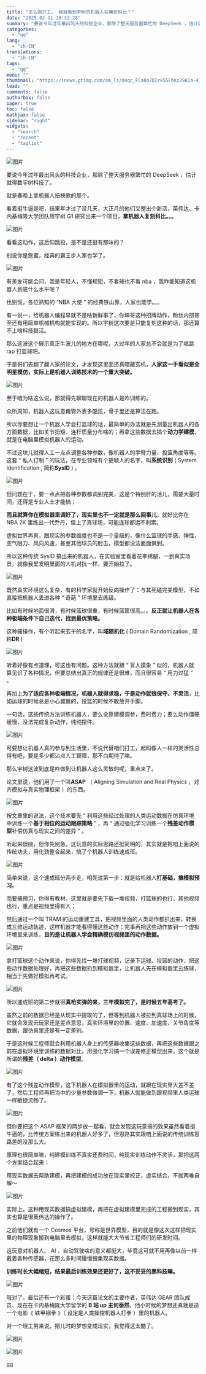 ```yaml
---
title: "怎么刚开工， 我就看到宇树的机器人在模仿科比？"
date: "2025-02-11 10:32:28"
summary: "要说今年过年最出风头的科技企业，那除了整天服务器繁忙的 DeepSeek ，估计就得数宇树科技了。就..."
categories:
  - "qq"
lang:
  - "zh-CN"
translations:
  - "zh-CN"
tags:
  - "qq"
menu: ""
thumbnail: "https://inews.gtimg.com/om_ls/O4qc_FCa8o7DIrk55FbKz29A1a-47ve2apumn2UYWdM-8AA_640360/0"
lead: ""
comments: false
authorbox: false
pager: true
toc: false
mathjax: false
sidebar: "right"
widgets:
  - "search"
  - "recent"
  - "taglist"
---
```


![图片](https://inews.gtimg.com/news_bt/Gu7QoVAUX7-obk8CZ_Cckm2ei8-o-PtvqjtlFGhj01Xi4AA/0)

要说今年过年最出风头的科技企业，那除了整天服务器繁忙的 DeepSeek ，估计就得数宇树科技了。

就是春晚上拿机器人扭秧歌的那个。

看着挺牛逼是吧，结果年才过了没几天，大正月的他们又整出个新活，英伟达、卡内基梅隆大学团队用宇树 G1 研究出来一个项目，**拿机器人复刻科比。。。**

![图片](https://inews.gtimg.com/news_bt/Gp8uLmo82svujwbqm_FeuMdc6K4FgrU8S2alb0wXFJ8nQAA/0)

看看这动作，这后仰跳投，是不是还挺有那味的？

别说你是詹蜜，经典的霸王步人家也学了。

![图片](https://inews.gtimg.com/news_bt/G9Xa2U3VQMhOD2DF6M4L6jR8kIAVBUKQuLUsG14YDrNIAAA/0)

有差友可能会问，我是年轻人，不懂规矩，不看球也不看 nba ，我咋能知道这机器人到底什么水平呢？

也别慌，各位熟知的 “NBA 大使 ” 的经典铁山靠，人家也能学。。。

有一说一，给机器人编程早就不是啥新鲜事了，你坤哥这种招牌动作，粉丝内部甚至还有用简单机械机构就能实现的。所以宇树这次要是只能复刻这种的话，那还算不上啥科技狠活。

那么这波这个展示真正牛波儿的地方在哪呢，大过年的人家总不会就是为了唱跳 rap 打篮球吧。

于是哥们去翻了翻人家的论文，才发现这里面还真暗藏玄机，**人家这一手看似是全明星模仿，实际上是机器人训练技术的一个重大突破。**

![图片](https://inews.gtimg.com/news_bt/O4wfNCxyceQEXkCw3cGhDuIhqC8Bh204FyONev-rbx2bQAA/641)

至于咱为啥这么说，那就得先聊聊现在的机器人是咋训练的。

众所周知，机器人这玩意甭管外表多酷炫，骨子里还是算法在跑。

所以你要想让一个机器人学会打篮球的话，最简单的办法就是先测量出机器人的各方面数据，比如关节扭矩、连杆质量分布啥的；再拿这些数据去搞个**动力学建模**，就是在电脑里模拟机器人的运动。

不过这块儿就得人工一点点调整各种参数，像机器人的手臂力量、投篮角度等等。这套 “ 私人订制 ” 的玩法，在专业领域有个更唬人的名字，叫**系统识别** ( System Identification , 简称**SysID** ) 。

![图片](https://inews.gtimg.com/news_bt/OcSuaX9tUgRy6s0fMux191jem0-wiZ6KStgerZa1n5OEgAA/641)

但问题在于，要一点点把各种参数都调到完美，这是个特别肝的活儿，需要大量时间，还得是专业人士才能搞；

**而且就算你在模拟器里调好了，现实里也不一定就是那么回事儿**。就好比你在 NBA 2K 里练出一代乔丹，但上了真球场，可能连球都运不利索。

虚拟世界再真，跟现实的参数维度也不是一个量级的，像什么篮球的手感、弹性，空气阻力、风向风速，甚至其他球员的肘击，模型都没法面面俱到。

所以这种传统 SysID 搞出来的机器人，在实验室里看着花拳绣腿，一到真实场景，就像我爱发明里面的人机对抗一样，要开始拉了。

![图片](https://inews.gtimg.com/news_bt/OQcUelvxx2ZpZGwohU6OGlN4OhgOv7mXqsCVS86kddMXgAA/641)

既然真实环境这么复杂，有的科学家就开始反向操作了：与其死磕完美模型，不如直接把机器人丢进各种 “ 奇葩 ” 环境里去练级。

比如有时候地面很滑，有时候篮球很重，有时候篮筐很高。。。**反正就让机器人在各种极端条件下自己迭代，找到最优策略。**

这种骚操作，有个听起来玄乎的名字，叫**域随机化** ( Domain Randomization , 简称**DR** )

![图片](https://inews.gtimg.com/news_bt/OlnN8H_RZYYQgNwJbKcFTxNRDiDnSpuOnq7_YvyfZalt8AA/641)

听着好像有点道理，可这也有问题。这种方法就跟 “ 盲人摸象 ” 似的，机器人就算见识了各种情况，但要总结出真正的规律还是很难，而且很容易 “ 用力过猛 ” 。

再加上**为了适应各种极端情况，机器人就得求稳，于是动作就很保守、不灵活**，比如运球的时候总是小心翼翼的，投篮的时候不敢放开手脚。

一句话，这些传统方法训练机器人，要么全靠建模调参，费时费力；要么动作僵硬缓慢，没法完成复杂动作，纯纯摆件。

![图片](https://inews.gtimg.com/news_bt/OSKN6u-pFwdr5twCFl-HF9WGbyXrsFYXyBhO5cNq-c7q8AA/641)

可要想让机器人真的参与到生活里，不说代替咱们打工，起码像人一样的灵活性总得有吧，要是多少都沾点人工智障，那不白期待了嘛。

那么宇树这波到底是咋做到让机器人这么灵敏的呢，重点来了。

论文里说，他们用了一个叫**ASAP** （ Aligning Simulation and Real Physics ，对齐模拟与真实物理框架 ）的东西。

![图片](https://inews.gtimg.com/news_bt/OEZLxiomb2vi-J5FBRsLHWwJOnrMpCazilpBKLB0iTf2oAA/641)

按文章里的说法，这个技术要先 “ 利用这些经过处理的人类运动数据在仿真环境中训练一个**基于相位的运动跟踪策略** ” ，再 “ 通过强化学习训练一个**残差动作模型**补偿仿真与现实之间的差异 ” 。

听起来很绕，但你先别急，这玩意的实际思路还挺简明的，其实就是把咱上面说的传统功夫，用化劲整合起来，搞了个机器人训练速成班。

![图片](https://inews.gtimg.com/news_bt/OyYWZL5VygvFmtTtl6CoQfC8InWXLHL91xXqyGsI7HIQwAA/641)

简单来说，这个速成班分两步走，咱先说第一步：就是给机器人**打基础，搞模拟预习**。

而要搞预习，你得有教材。这里就是要先下载一堆视频，打篮球的也行，其他视频也行，重点是视频里得有人；

然后通过一个叫 TRAM 的运动重建工具，把视频里面的人类动作都扒出来，转换成三维运动轨迹，这样机器才能看得懂这些动作；完事再把这些动作放到一个虚拟环境里来训练，**目的是让机器人学会精确模仿视频里的动作数据。**

![图片](https://inews.gtimg.com/news_bt/OLZSXiElNRo1fLDdU2_JqYfN1RyBGCRPMQF2OvFp1oGgMAA/641)

拿打篮球这个动作来说，你得先找一堆打球视频，记录下运球、投篮的动作，把这些动作数据处理好，再把这些数据扔到模拟器里，让机器人先在模拟器里云练球，相当于先做好模拟再考试。

![图片](https://inews.gtimg.com/news_bt/OawYErOkKZbmiVBAs-makBzl81YjPZzMssXDCuazVhfTIAA/641)

所以速成班的第二步就得**真枪实弹的来，三年模拟完了，是时候五年高考了。**

虽然之前的数据已经是从现实中提取的了，但等到机器人被拉到真球场上的时候，它就会发现云玩家还是差点意思，真实环境里的位置、速度、加速度、关节角度等数据，跟仿真里还是有一定差别。

于是这时候工程师就会利用机器人身上的传感器收集这些数据，再把这些数据跟之前在虚拟环境里训练的数据对比，用强化学习搞一个误差修正模型出来，这个就是所谓的**残差（ delta ）动作模型**。

![图片](https://inews.gtimg.com/news_bt/OObhZWc3gz08Rq_pEYI4R-viURtkF4tmHHN81dZapCumgAA/641)

有了这个残差动作模型，这下机器人在模拟器里的运动，就跟在现实里大差不差了，然后工程师再把当中的少量参数微调一下，机器人就能做到跟视频里人类运球一样敏捷流畅了。

![图片](https://inews.gtimg.com/news_bt/O6cvK5dkGP07fOOwGnbAFhwH-g4T1QPY44vMKTPpM5lsIAA/641)

但你要把这个 ASAP 框架的两步放一起看，就会发现这玩意搞的效果虽然看着挺牛逼的，比传统方案练出来的机器人好多了，但思路其实跟咱上面说的传统训练思路差的没那么大。

原理也很简单嘛，纯建模训练不真实还费时间，纯现实训练动作不灵活，那把这两个方案结合起来：

用现实数据去帮助建模，再把建模的成功放在现实里校正，虚实结合，不就两难自解～

![图片](https://inews.gtimg.com/news_bt/O36sru3tMaPeNHKYew8VBuoEqcKAJF0B9PD_Yu3kySDVoAA/641)

实际上，这种用现实数据搞虚拟建模，再把在虚拟建模里完成的工程搬到现实，其实也算是很英伟达的操作了。

之前他们就有一个 Cosmos 平台，号称是世界模型，目的就是像这次这样把现实里的物理现象搬到电脑里去模拟，这样就能大大节省工程师们的研发时间。

这玩意对机器人、 AI 、自动驾驶啥的意义都挺大，毕竟这可就不用再像以前一样戴着各种传感器，花那么多时间慢慢搜集现实数据。

**训练时长大幅缩短，结果最后训练效果还更好了，这不妥妥的黑科技嘛。**

![图片](https://inews.gtimg.com/news_bt/O66vH5TWmdB5gFlOtnugCMPRe6FbHhRKitxchQ0FJmzNAAA/641)

哦对了，最后还有一个彩蛋：今天这篇论文的主要作者，英伟达 GEAR 团队成员、现在在卡内基梅隆大学留学的 **B 站 up 主何泰然**，他小时候的梦想还真就是造一个电影《 铁甲钢拳 》（ 设定是人类操控机器人打拳 ）里的机器人。

对一个理工男来说，把儿时的梦想变成现实，我觉得这太酷了。

![图片](https://inews.gtimg.com/news_bt/O838W5eCGNVd6NRq0jWeqqvMrx085wgQmwsgUXDg3RvZcAA/641)

![图片](https://inews.gtimg.com/news_bt/OKYhPSuGdlVAalnfv_JgXijt3eLyX4Z6fWaH5iCR6pTLAAA/641)

[qq](https://new.qq.com/rain/a/20250211A02QDZ00)
